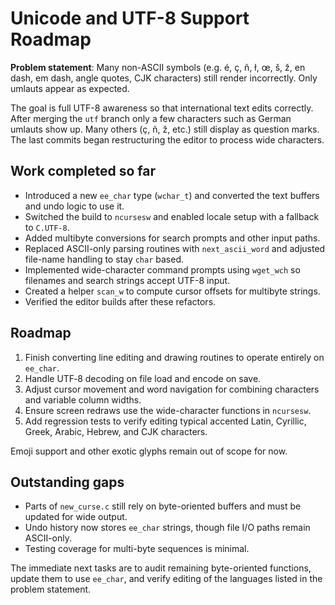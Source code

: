 # Unicode and UTF-8 Support Roadmap

**Problem statement**: Many non-ASCII symbols (e.g. é, ç, ñ, ł, œ, š, ž, en dash, em dash, angle quotes, CJK characters) still render incorrectly. Only umlauts appear as expected.

The goal is full UTF-8 awareness so that international text edits correctly. After merging the `utf` branch only a few characters such as German umlauts show up. Many others (ç, ñ, ž, etc.) still display as question marks. The last commits began restructuring the editor to process wide characters.

## Work completed so far

- Introduced a new `ee_char` type (`wchar_t`) and converted the text buffers and undo logic to use it.
- Switched the build to `ncursesw` and enabled locale setup with a fallback to `C.UTF-8`.
- Added multibyte conversions for search prompts and other input paths.
- Replaced ASCII-only parsing routines with `next_ascii_word` and adjusted file-name handling to stay `char` based.
- Implemented wide-character command prompts using `wget_wch` so filenames and search strings accept UTF-8 input.
- Created a helper `scan_w` to compute cursor offsets for multibyte strings.
- Verified the editor builds after these refactors.

## Roadmap

1. Finish converting line editing and drawing routines to operate entirely on `ee_char`.
2. Handle UTF‑8 decoding on file load and encode on save.
3. Adjust cursor movement and word navigation for combining characters and variable column widths.
4. Ensure screen redraws use the wide-character functions in `ncursesw`.
5. Add regression tests to verify editing typical accented Latin, Cyrillic, Greek, Arabic, Hebrew, and CJK characters.

Emoji support and other exotic glyphs remain out of scope for now.

## Outstanding gaps

- Parts of `new_curse.c` still rely on byte-oriented buffers and must be updated for wide output.
- Undo history now stores `ee_char` strings, though file I/O paths remain ASCII-only.
- Testing coverage for multi-byte sequences is minimal.

The immediate next tasks are to audit remaining byte-oriented functions, update them to use `ee_char`, and verify editing of the languages listed in the problem statement.
